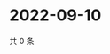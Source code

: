 # 2022-09-10

共 0 条

<!-- BEGIN WEIBO -->
<!-- 最后更新时间 Sat Sep 10 2022 17:04:44 GMT+0800 (China Standard Time) -->

<!-- END WEIBO -->
